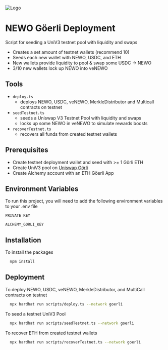 ![Logo](https://neworder.network/assets/images/logo.png)

# NEWO Göerli Deployment

Script for seeding a UniV3 testnet pool with liquidity and swaps

- Creates a set amount of testnet wallets (recommend 10)
- Seeds each new wallet with NEWO, USDC, and ETH
- New wallets provide liquidity to pool & swap some USDC -> NEWO
- 3/10 new wallets lock up NEWO into veNEWO

## Tools

- `deploy.ts`
  - deploys NEWO, USDC, veNEWO, MerkleDistributor and Multicall contracts on testnet
- `seedTestnet.ts`
  - seeds a Uniswap V3 Testnet Pool with liquidity and swaps
  - locks up some NEWO in veNEWO to simulate rewards boosts
- `recoverTestnet.ts`
  - recovers all funds from created testnet wallets

## Prerequisites

- Create testnet deployment wallet and seed with >= 1 Görli ETH
- Create UniV3 pool on [Uniswap Görli](https://app.uniswap.org/#/pool)
- Create Alchemy account with an ETH Göerli App

## Environment Variables

To run this project, you will need to add the following environment variables to your .env file

`PRIVATE KEY`

`ALCHEMY_GORLI_KEY`

## Installation

To install the packages

```bash
  npm install
```

## Deployment

To deploy NEWO, USDC, veNEWO, MerkleDistributor, and MultiCall contracts on testnet

```bash
  npx hardhat run scripts/deploy.ts --network goerli
```

To seed a testnet UniV3 Pool

```bash
  npx hardhat run scripts/seedTestnet.ts --network goerli
```

To recover ETH from created testnet wallets

```bash
  npx hardhat run scripts/recoverTestnet.ts --network goerli
```
